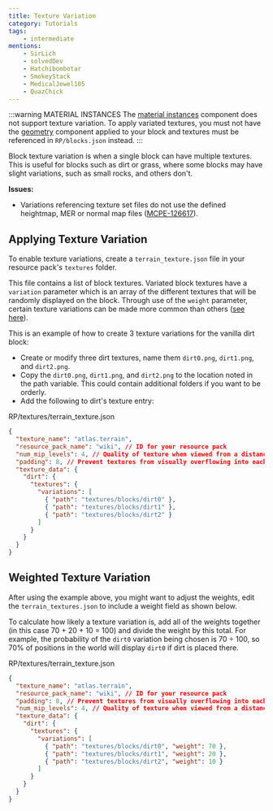 ```yaml
---
title: Texture Variation
category: Tutorials
tags:
    - intermediate
mentions:
    - SirLich
    - solvedDev
    - Hatchibombotar
    - SmokeyStack
    - MedicalJewel105
    - QuazChick
---
```


:::warning MATERIAL INSTANCES
The [material instances](/blocks/block-components#material-instances) component does not support texture variation. To apply variated textures, you must not have the [geometry](/blocks/block-components#geometry) component applied to your block and textures must be referenced in `RP/blocks.json` instead.
:::

Block texture variation is when a single block can have multiple textures. This is useful for blocks such as dirt or grass, where some blocks may have slight variations, such as small rocks, and others don't.

**Issues:**

-   Variations referencing texture set files do not use the defined heightmap, MER or normal map files ([MCPE-126617](https://bugs.mojang.com/browse/MCPE-126617)).

## Applying Texture Variation

To enable texture variations, create a `terrain_texture.json` file in your resource pack's `textures` folder.

This file contains a list of block textures. Variated block textures have a `variation` parameter which is an array of the different textures that will be randomly displayed on the block. Through use of the `weight` parameter, certain texture variations can be made more common than others ([see here](#weighted-texture-variation)).

This is an example of how to create 3 texture variations for the vanilla dirt block:

-   Create or modify three dirt textures, name them `dirt0.png`, `dirt1.png`, and `dirt2.png`.
-   Copy the `dirt0.png`, `dirt1.png`, and `dirt2.png` to the location noted in the path variable. This could contain additional folders if you want to be orderly.
-   Add the following to dirt's texture entry:



<CodeHeader>RP/textures/terrain_texture.json</CodeHeader>

```json
{
  "texture_name": "atlas.terrain",
  "resource_pack_name": "wiki", // ID for your resource pack
  "num_mip_levels": 4, // Quality of texture when viewed from a distance or at an angle
  "padding": 8, // Prevent textures from visually overflowing into each other
  "texture_data": {
    "dirt": {
      "textures": {
        "variations": [
          { "path": "textures/blocks/dirt0" },
          { "path": "textures/blocks/dirt1" },
          { "path": "textures/blocks/dirt2" }
        ]
      }
    }
  }
}
```


## Weighted Texture Variation

After using the example above, you might want to adjust the weights, edit the `terrain_textures.json` to include a weight field as shown below.

To calculate how likely a texture variation is, add all of the weights together (in this case 70 + 20 + 10 = 100) and divide the weight by this total. For example, the probability of the `dirt0` variation being chosen is 70 &div; 100, so 70% of positions in the world will display `dirt0` if dirt is placed there.

<CodeHeader>RP/textures/terrain_texture.json</CodeHeader>

```json
{
  "texture_name": "atlas.terrain",
  "resource_pack_name": "wiki", // ID for your resource pack
  "padding": 8, // Prevent textures from visually overflowing into each other
  "num_mip_levels": 4, // Quality of texture when viewed from a distance or at an angle
  "texture_data": {
    "dirt": {
      "textures": {
        "variations": [
          { "path": "textures/blocks/dirt0", "weight": 70 },
          { "path": "textures/blocks/dirt1", "weight": 20 },
          { "path": "textures/blocks/dirt2", "weight": 10 }
        ]
      }
    }
  }
}
```